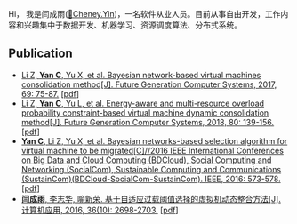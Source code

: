 Hi， 我是闫成雨([📧Cheney.Yin](mailto:cheneyyin@hotmail.com))，一名软件从业人员。目前从事自由开发，工作内容和兴趣集中于数据开发、机器学习、资源调度算法、分布式系统。

## Publication

- [Li Z, **Yan C**, Yu X, et al. Bayesian network-based virtual machines consolidation method[J]. Future Generation Computer Systems, 2017, 69: 75-87.](https://www.sciencedirect.com/science/article/abs/pii/S0167739X16307415) [[pdf](/img/in-post/j.fgcs.2017-69%3A75-87.pdf)]
- [Li Z, **Yan C**, Yu L, et al. Energy-aware and multi-resource overload probability constraint-based virtual machine dynamic consolidation method[J]. Future Generation Computer Systems, 2018, 80: 139-156.](https://www.sciencedirect.com/science/article/abs/pii/S0167739X16307476) [[pdf](/img/in-post/j.fgcs.2018-80%3A139-156.pdf)]
- [**Yan C**, Li Z, Yu X, et al. Bayesian networks-based selection algorithm for virtual machine to be migrated[C]//2016 IEEE International Conferences on Big Data and Cloud Computing (BDCloud), Social Computing and Networking (SocialCom), Sustainable Computing and Communications (SustainCom)(BDCloud-SocialCom-SustainCom). IEEE, 2016: 573-578.](https://ieeexplore.ieee.org/abstract/document/7723743) [[pdf](/img/in-post/c.dbcloud.2016:573-578.pdf)]
- [**闫成雨**, 李志华, 喻新荣. 基于自适应过载阈值选择的虚拟机动态整合方法[J]. 计算机应用, 2016, 36(10): 2698-2703.](http://www.joca.cn/CN/10.11772/j.issn.1001-9081.2016.10.2698) [[pdf](/img/in-post/j.joca.2016-36(10):2698-2703.pdf)]